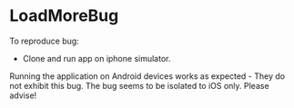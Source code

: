 # LoadMoreBug

To reproduce bug:
- Clone and run app on iphone simulator.

Running the application on Android devices works as expected - They do not exhibit this bug. The bug seems to be isolated to iOS only. Please advise!
